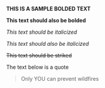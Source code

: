 **THIS IS A SAMPLE BOLDED TEXT**

__This text should also be bolded__

*This text should be italicized*

_This text should also be italicized_

~~This text should be striked~~

The text below is a quote
>Only YOU can prevent wildfires
